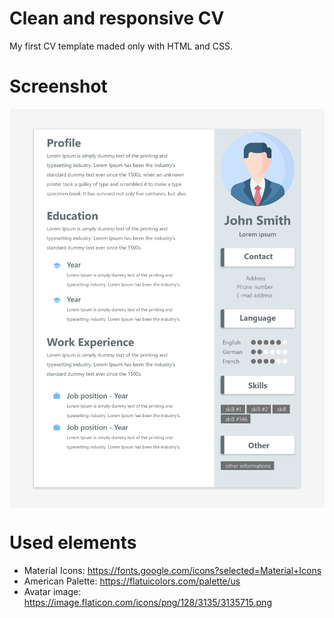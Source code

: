 # Clean and responsive CV
My first CV template maded only with HTML and CSS. 

# Screenshot
<img src="https://github.com/qulluq/CV--1--HTML--CSS/blob/main/public/assets/cv_1_html_css_responsive.png" align="center" />


# Used elements
- Material Icons: https://fonts.google.com/icons?selected=Material+Icons
- American Palette: https://flatuicolors.com/palette/us
- Avatar image: https://image.flaticon.com/icons/png/128/3135/3135715.png
